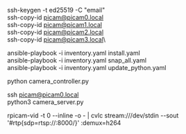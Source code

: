 ssh-keygen -t ed25519 -C "email"\
ssh-copy-id picam@picam0.local\
ssh-copy-id picam@picam1.local\
ssh-copy-id picam@picam2.local\
ssh-copy-id picam@picam3.local\

ansible-playbook -i inventory.yaml install.yaml\
ansible-playbook -i inventory.yaml snap_all.yaml\
ansible-playbook -i inventory.yaml update_python.yaml

python camera_controller.py

ssh picam@picam0.local\
python3 camera_server.py

rpicam-vid -t 0 --inline -o - | cvlc stream:///dev/stdin --sout '#rtp{sdp=rtsp://:8000/}' :demux=h264